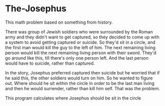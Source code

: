 # The-Josephus

This math problem based on something from history. 

There was group of Jewish soldiers who were surrounded by the Roman army and they didn't want to get captured, so they decided to come up with a system to avoid getting captured or suicide. So they'd sit in a circle, and the first man would kill the guy to the left of him. The next remaining living person would kill the next remaining living person with their sword. They'd go around like this, till there's only one person left. And the last person would have to suicide, rather than captured.

In the story, Josephus preferred captured then suicide but he worried that if he said this, the other soldiers would turn on him. So he wanted to figure out. Where should he sit within the circle in order to be the last man living and then he would surrender, rather than kill him self. That was the problem.

This program calculates where Josephus should be sit in the circle

